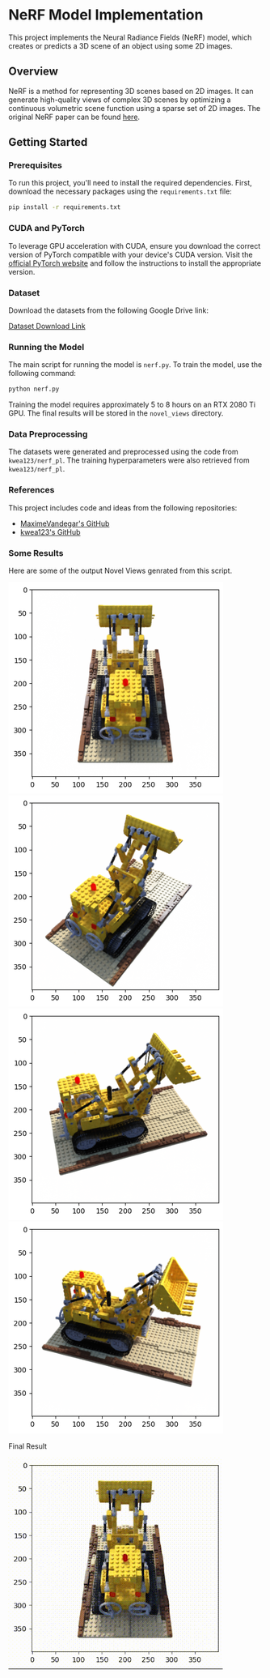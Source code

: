 # NeRF Model Implementation

This project implements the Neural Radiance Fields (NeRF) model, which creates or predicts a 3D scene of an object using some 2D images.

## Overview

NeRF is a method for representing 3D scenes based on 2D images. It can generate high-quality views of complex 3D scenes by optimizing a continuous volumetric scene function using a sparse set of 2D images. The original NeRF paper can be found [here](https://arxiv.org/abs/2003.08934).

## Getting Started

### Prerequisites

To run this project, you'll need to install the required dependencies. First, download the necessary packages using the `requirements.txt` file:

```bash
pip install -r requirements.txt
```


### CUDA and PyTorch

To leverage GPU acceleration with CUDA, ensure you download the correct version of PyTorch compatible with your device's CUDA version. Visit the [official PyTorch website](https://pytorch.org/get-started/locally/) and follow the instructions to install the appropriate version.

### Dataset

Download the datasets from the following Google Drive link:

[Dataset Download Link](https://drive.google.com/drive/folders/18bwm-RiHETRCS5yD9G00seFIcrJHIvD-?usp=sharing)


### Running the Model

The main script for running the model is `nerf.py`. To train the model, use the following command:

```bash
python nerf.py
```
Training the model requires approximately 5 to 8 hours on an RTX 2080 Ti GPU. The final results will be stored in the `novel_views` directory.

### Data Preprocessing

The datasets were generated and preprocessed using the code from `kwea123/nerf_pl`. The training hyperparameters were also retrieved from `kwea123/nerf_pl`.

### References

This project includes code and ideas from the following repositories:

- [MaximeVandegar's GitHub](https://github.com/MaximeVandegar)
- [kwea123's GitHub](https://github.com/kwea123)

### Some Results

Here are some of the output Novel Views genrated from this script.

![Novel View 1](novel_views/img_0_hf_6.png)
![Novel View 1](novel_views/img_10_hf_6.png)
![Novel View 1](novel_views/img_20_hf_6.png)
![Novel View 1](novel_views/img_30_hf_6.png)

Final Result

![Novel View 1](novel_views/novel_views.gif)



